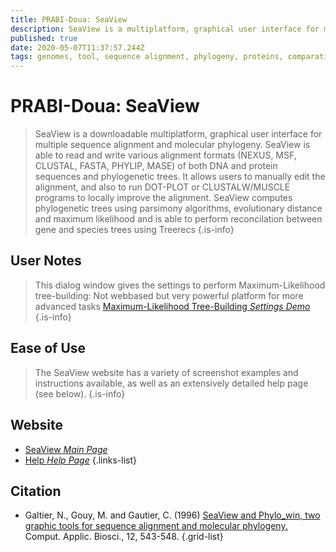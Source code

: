 ```yaml
---
title: PRABI-Doua: SeaView
description: SeaView is a multiplatform, graphical user interface for multiple sequence alignment and molecular phylogeny.
published: true
date: 2020-05-07T11:37:57.244Z
tags: genomes, tool, sequence alignment, phylogeny, proteins, comparative genomics
---
```


# PRABI-Doua: SeaView

> SeaView is a downloadable multiplatform, graphical user interface for multiple sequence alignment and molecular phylogeny. SeaView is able to read and write various alignment formats (NEXUS, MSF, CLUSTAL, FASTA, PHYLIP, MASE) of both DNA and protein sequences and phylogenetic trees. It allows users to manually edit the alignment, and also to run DOT-PLOT or CLUSTALW/MUSCLE programs to locally improve the alignment.
&NewLine;
SeaView computes phylogenetic trees using parsimony algorithms, evolutionary distance and maximum likelihood and is able to perform reconcilation between gene and species trees using Treerecs
{.is-info}

## User Notes

> This dialog window gives the settings to perform Maximum-Likelihood tree-building: 
> Not webbased  but very powerful platform for more advanced tasks
> [Maximum-Likelihood Tree-Building *Settings Demo*](http://doua.prabi.fr/software/seaview_data/PhyML-dialog.png)
{.is-info}

## Ease of Use

> The SeaView website has a variety of screenshot examples and instructions available, as well as an extensively detailed help page (see below).
{.is-info}

## Website

- [SeaView *Main Page*](http://doua.prabi.fr/software/seaview)
- [Help *Help Page*](http://doua.prabi.fr/software/seaview_data/seaview)
{.links-list}

## Citation

- Galtier, N., Gouy, M. and Gautier, C. (1996) [SeaView and Phylo_win, two graphic tools for sequence alignment and molecular phylogeny.](https://academic.oup.com/bioinformatics/article/12/6/543/231577) Comput. Applic. Biosci., 12, 543-548.
{.grid-list}